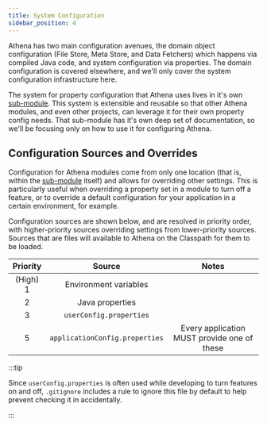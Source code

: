 ```yaml
---
title: System Configuration
sidebar_position: 4
---
```


[//]: # (Copyright 2024 Paion Data)

[//]: # (Licensed under the Apache License, Version 2.0 &#40;the "License"&#41;;)
[//]: # (you may not use this file except in compliance with the License.)
[//]: # (You may obtain a copy of the License at)

[//]: # (    http://www.apache.org/licenses/LICENSE-2.0)

[//]: # (Unless required by applicable law or agreed to in writing, software)
[//]: # (distributed under the License is distributed on an "AS IS" BASIS,)
[//]: # (WITHOUT WARRANTIES OR CONDITIONS OF ANY KIND, either express or implied.)
[//]: # (See the License for the specific language governing permissions and)
[//]: # (limitations under the License.)

Athena has two main configuration avenues, the domain object configuration (File Store, Meta Store, and Data Fetchers)
which happens via compiled Java code, and system configuration via properties. The domain configuration is
covered elsewhere, and we'll only cover the system configuration infrastructure here.

The system for property configuration that Athena uses lives in it's own [sub-module][athena-system-config]. This system
is extensible and reusable so that other Athena modules, and even other projects, can leverage it for their own property
config needs. That sub-module has it's own deep set of documentation, so we'll be focusing only on how to use it for
configuring Athena.

Configuration Sources and Overrides
-----------------------------------

Configuration for Athena modules come from only one location (that is, within the [sub-module][athena-system-config]
itself) and allows for overriding other settings. This is particularly useful when overriding a property set in a module
to turn off a feature, or to override a default configuration for your application in a certain environment, for
example.

Configuration sources are shown below, and are resolved in priority order, with higher-priority sources overriding
settings from lower-priority sources. Sources that are files will available to Athena on the Classpath for them to be
loaded.

| Priority |              Source              |                     Notes                     |
|:--------:|:--------------------------------:|:---------------------------------------------:|
| (High) 1 |      Environment variables       |                                               |
|    2     |         Java properties          |                                               |
|    3     |     `userConfig.properties`      |                                               |
|    5     |  `applicationConfig.properties`  |  Every application MUST provide one of these  |

:::tip

Since `userConfig.properties` is often used while developing to turn features on and off, `.gitignore` includes
a  rule to ignore this file by default to help prevent checking it in accidentally.

:::

[athena-system-config]: https://github.com/paion-data/athena/tree/master/athena-system-config
